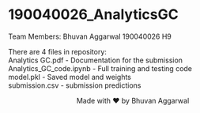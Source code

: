 # 190040026_AnalyticsGC

Team Members: Bhuvan Aggarwal 190040026 H9

There are 4 files in repository:<br>
Analytics GC.pdf - Documentation for the submission<br>
Analytics_GC_code.ipynb  - Full training and testing code <br>
model.pkl - Saved model and weights<br>
submission.csv - submission predictions<br>

<center><p align='center'> Made with ❤️ by Bhuvan Aggarwal </p></center>
